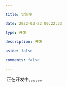 ```yaml
---

title: 实验室

date: 2022-03-22 00:22:33

type: 开发

description: 开发

aside: false

comments: false

---
```


​                                                                 正在开发中。。。。。。